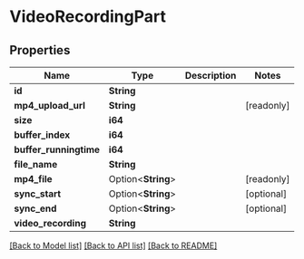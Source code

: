 # VideoRecordingPart

## Properties

Name | Type | Description | Notes
------------ | ------------- | ------------- | -------------
**id** | **String** |  | 
**mp4_upload_url** | **String** |  | [readonly]
**size** | **i64** |  | 
**buffer_index** | **i64** |  | 
**buffer_runningtime** | **i64** |  | 
**file_name** | **String** |  | 
**mp4_file** | Option<**String**> |  | [readonly]
**sync_start** | Option<**String**> |  | [optional]
**sync_end** | Option<**String**> |  | [optional]
**video_recording** | **String** |  | 

[[Back to Model list]](../README.md#documentation-for-models) [[Back to API list]](../README.md#documentation-for-api-endpoints) [[Back to README]](../README.md)


